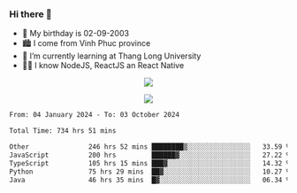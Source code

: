 ### Hi there 👋
- 🎂 My birthday is 02-09-2003
- 🏙️ I come from Vinh Phuc province
- 🌱 I’m currently learning at Thang Long University
- 🧑‍💻 I know NodeJS, ReactJS an React Native
<p align="center"><img src="https://github-readme-stats.vercel.app/api?username=tmquang0209&show_icons=true&theme=gradient"></p>
<p align="center"><img src="https://github-readme-stats.vercel.app/api/top-langs/?username=tmquang0209&hide=scss,css&langs_count=10"></p>
<!--START_SECTION:waka-->

```txt
From: 04 January 2024 - To: 03 October 2024

Total Time: 734 hrs 51 mins

Other               246 hrs 52 mins ████████▒░░░░░░░░░░░░░░░░   33.59 %
JavaScript          200 hrs         ██████▓░░░░░░░░░░░░░░░░░░   27.22 %
TypeScript          105 hrs 15 mins ███▓░░░░░░░░░░░░░░░░░░░░░   14.32 %
Python              75 hrs 29 mins  ██▓░░░░░░░░░░░░░░░░░░░░░░   10.27 %
Java                46 hrs 35 mins  █▓░░░░░░░░░░░░░░░░░░░░░░░   06.34 %
```

<!--END_SECTION:waka-->
